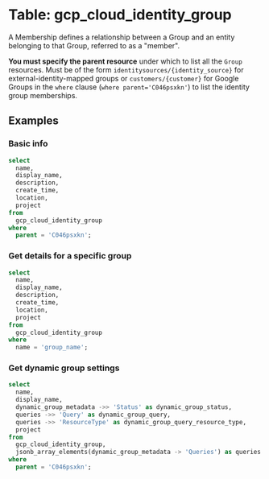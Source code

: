 # Table: gcp_cloud_identity_group

A Membership defines a relationship between a Group and an entity belonging to that Group, referred to as a "member".

**You must specify the parent resource** under which to list all the `Group` resources. Must be of the form `identitysources/{identity_source}` for external-identity-mapped groups or `customers/{customer}` for Google Groups in the `where` clause (`where parent='C046psxkn'`) to list the identity group memberships.

## Examples

### Basic info

```sql
select
  name,
  display_name,
  description,
  create_time,
  location,
  project
from
  gcp_cloud_identity_group
where
  parent = 'C046psxkn';
```

### Get details for a specific group

```sql
select
  name,
  display_name,
  description,
  create_time,
  location,
  project
from
  gcp_cloud_identity_group
where
  name = 'group_name';
```

### Get dynamic group settings

```sql
select
  name,
  display_name,
  dynamic_group_metadata ->> 'Status' as dynamic_group_status,
  queries ->> 'Query' as dynamic_group_query,
  queries ->> 'ResourceType' as dynamic_group_query_resource_type,
  project
from
  gcp_cloud_identity_group,
  jsonb_array_elements(dynamic_group_metadata -> 'Queries') as queries
where
  parent = 'C046psxkn';
```